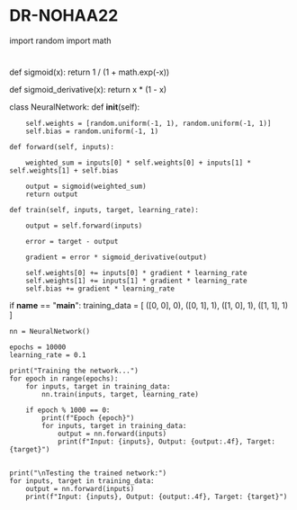 # DR-NOHAA22
import random
import math

#
def sigmoid(x):
    return 1 / (1 + math.exp(-x))


def sigmoid_derivative(x):
    return x * (1 - x)


class NeuralNetwork:
    def __init__(self):
      
        self.weights = [random.uniform(-1, 1), random.uniform(-1, 1)] 
        self.bias = random.uniform(-1, 1) 

    def forward(self, inputs):
     
        weighted_sum = inputs[0] * self.weights[0] + inputs[1] * self.weights[1] + self.bias

        output = sigmoid(weighted_sum)
        return output

    def train(self, inputs, target, learning_rate):
       
        output = self.forward(inputs)

        error = target - output

        gradient = error * sigmoid_derivative(output)

        self.weights[0] += inputs[0] * gradient * learning_rate
        self.weights[1] += inputs[1] * gradient * learning_rate
        self.bias += gradient * learning_rate

if __name__ == "__main__":
    training_data = [
        ([0, 0], 0),
        ([0, 1], 1),
        ([1, 0], 1),
        ([1, 1], 1)
    ]

    nn = NeuralNetwork()

    epochs = 10000  
    learning_rate = 0.1  

    print("Training the network...")
    for epoch in range(epochs):
        for inputs, target in training_data:
            nn.train(inputs, target, learning_rate)

        if epoch % 1000 == 0:
            print(f"Epoch {epoch}")
            for inputs, target in training_data:
                output = nn.forward(inputs)
                print(f"Input: {inputs}, Output: {output:.4f}, Target: {target}")

   
    print("\nTesting the trained network:")
    for inputs, target in training_data:
        output = nn.forward(inputs)
        print(f"Input: {inputs}, Output: {output:.4f}, Target: {target}")
